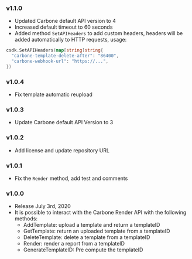 ### v1.1.0
 - Updated Carbone default API version to 4
 - Increased default timeout to 60 seconds
 - Added method `SetAPIHeaders` to add custom headers, headers will be added automatically to HTTP requests, usage:
  ```go
  csdk.SetAPIHeaders(map[string]string{
    "carbone-template-delete-after": "86400",
    "carbone-webhook-url": "https://...",
  })
  ```

### v1.0.4
 - Fix template automatic reupload

### v1.0.3
 - Update Carbone default API Version to 3

### v1.0.2
 - Add license and update repository URL

### v1.0.1
 - Fix the `Render` method, add test and comments

### v1.0.0
  - Release July 3rd, 2020
  - It is possible to interact with the Carbone Render API with the following methods:
    - AddTemplate: upload a template and return a templateID
    - GetTemplate: return an uploaded template from a templateID
    - DeleteTemplate: delete a template from a templateID
    - Render: render a report from a templateID
    - GenerateTemplateID: Pre compute the templateID
